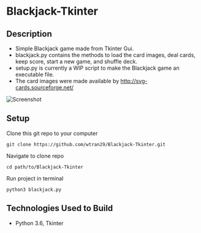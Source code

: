 # Blackjack-Tkinter

## Description
* Simple Blackjack game made from Tkinter Gui. 
* blackjack.py contains the methods to load the card images, deal cards, keep score, start a new game, and shuffle deck.
* setup.py is currently a WIP script to make the Blackjack game an executable file.
* The card images were made available by http://svg-cards.sourceforge.net/

![Screenshot](https://github.com/wtran29/Blackjack-Tkinter/blob/master/win.PNG)

## Setup
Clone this git repo to your computer
```
git clone https://github.com/wtran29/Blackjack-Tkinter.git
```
Navigate to clone repo
```
cd path/to/Blackjack-Tkinter
```
Run project in terminal
```
python3 blackjack.py
```

## Technologies Used to Build
* Python 3.6, Tkinter
